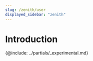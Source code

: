 ```yaml
---
slug: /zenith/user
displayed_sidebar: "zenith"
---
```


# Introduction

\{@include:  ../partials/_experimental.md\}
